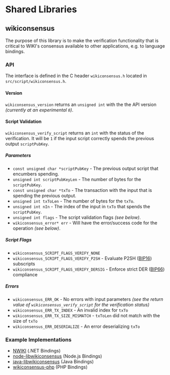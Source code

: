 Shared Libraries
================

## wikiconsensus

The purpose of this library is to make the verification functionality that is critical to WIKI's consensus available to other applications, e.g. to language bindings.

### API

The interface is defined in the C header `wikiconsensus.h` located in  `src/script/wikiconsensus.h`.

#### Version

`wikiconsensus_version` returns an `unsigned int` with the the API version *(currently at an experimental `0`)*.

#### Script Validation

`wikiconsensus_verify_script` returns an `int` with the status of the verification. It will be `1` if the input script correctly spends the previous output `scriptPubKey`.

##### Parameters
- `const unsigned char *scriptPubKey` - The previous output script that encumbers spending.
- `unsigned int scriptPubKeyLen` - The number of bytes for the `scriptPubKey`.
- `const unsigned char *txTo` - The transaction with the input that is spending the previous output.
- `unsigned int txToLen` - The number of bytes for the `txTo`.
- `unsigned int nIn` - The index of the input in `txTo` that spends the `scriptPubKey`.
- `unsigned int flags` - The script validation flags *(see below)*.
- `wikiconsensus_error* err` - Will have the error/success code for the operation *(see below)*.

##### Script Flags
- `wikiconsensus_SCRIPT_FLAGS_VERIFY_NONE`
- `wikiconsensus_SCRIPT_FLAGS_VERIFY_P2SH` - Evaluate P2SH ([BIP16](https://github.com/wiki/bips/blob/master/bip-0016.mediawiki)) subscripts
- `wikiconsensus_SCRIPT_FLAGS_VERIFY_DERSIG` - Enforce strict DER ([BIP66](https://github.com/wiki/bips/blob/master/bip-0066.mediawiki)) compliance

##### Errors
- `wikiconsensus_ERR_OK` - No errors with input parameters *(see the return value of `wikiconsensus_verify_script` for the verification status)*
- `wikiconsensus_ERR_TX_INDEX` - An invalid index for `txTo`
- `wikiconsensus_ERR_TX_SIZE_MISMATCH` - `txToLen` did not match with the size of `txTo`
- `wikiconsensus_ERR_DESERIALIZE` - An error deserializing `txTo`

### Example Implementations
- [NWIKI](https://github.com/NicolasDorier/NWIKI/blob/master/NWIKI/Script.cs#L814) (.NET Bindings)
- [node-libwikiconsensus](https://github.com/bitpay/node-libwikiconsensus) (Node.js Bindings)
- [java-libwikiconsensus](https://github.com/dexX7/java-libwikiconsensus) (Java Bindings)
- [wikiconsensus-php](https://github.com/Bit-Wasp/wikiconsensus-php) (PHP Bindings)
